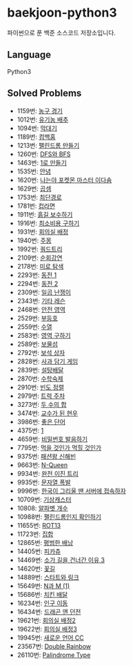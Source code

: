 # baekjoon-python3
파이썬으로 푼 백준 소스코드 저장소입니다.

## Language
Python3

## Solved Problems
+ 1159번: [농구 경기](https://github.com/Yiseull/baekjoon-python3/blob/master/1159_%EB%86%8D%EA%B5%AC%20%EA%B2%BD%EA%B8%B0.py)
+ 1012번: [유기농 배추](https://github.com/Yiseull/baekjoon-python3/blob/master/1012_%EC%9C%A0%EA%B8%B0%EB%86%8D%20%EB%B0%B0%EC%B6%94.py)
+ 1094번: [막대기](https://github.com/Yiseull/baekjoon-python3/blob/master/1094_%EB%A7%89%EB%8C%80%EA%B8%B0.py)
+ 1189번: [컴백홈](https://github.com/Yiseull/baekjoon-python3/blob/master/1189_%EC%BB%B4%EB%B0%B1%ED%99%88.py)
+ 1213번: [팰린드롬 만들기](https://github.com/Yiseull/baekjoon-python3/blob/master/1213_%ED%8C%B0%EB%A6%B0%EB%93%9C%EB%A1%AC%20%EB%A7%8C%EB%93%A4%EA%B8%B0.py)
+ 1260번: [DFS와 BFS](https://github.com/Yiseull/baekjoon-python3/blob/master/DFS%EC%99%80%20BFS.py)
+ 1463번: [1로 만들기](https://github.com/Yiseull/baekjoon-python3/blob/master/1%EB%A1%9C%20%EB%A7%8C%EB%93%A4%EA%B8%B0.py)
+ 1535번: [안녕](https://github.com/Yiseull/baekjoon-python3/blob/master/1535_%EC%95%88%EB%85%95.py)
+ 1620번: [나는야 포켓몬 마스터 이다솜](https://github.com/Yiseull/baekjoon-python3/blob/master/1620_%EB%82%98%EB%8A%94%EC%95%BC%20%ED%8F%AC%EC%BC%93%EB%AA%AC%20%EB%A7%88%EC%8A%A4%ED%84%B0%20%EC%9D%B4%EB%8B%A4%EC%86%9C.py)
+ 1629번: [곱셈](https://github.com/Yiseull/baekjoon-python3/blob/master/1629_%EA%B3%B1%EC%85%88.py)
+ 1753번: [최단경로](https://github.com/Yiseull/baekjoon-python3/blob/master/1753_%EC%B5%9C%EB%8B%A8%EA%B2%BD%EB%A1%9C.py)
+ 1781번: [컵라면](https://github.com/Yiseull/baekjoon-python3/blob/master/1781_%EC%BB%B5%EB%9D%BC%EB%A9%B4.py)
+ 1911번: [흙길 보수하기](https://github.com/Yiseull/baekjoon-python3/blob/master/1911_%ED%9D%99%EA%B8%B8%20%EB%B3%B4%EC%88%98%ED%95%98%EA%B8%B0.py)
+ 1916번: [최소비용 구하기](https://github.com/Yiseull/baekjoon-python3/blob/master/1916_%EC%B5%9C%EC%86%8C%EB%B9%84%EC%9A%A9%20%EA%B5%AC%ED%95%98%EA%B8%B0.py)
+ 1931번: [회의실 배정](https://github.com/Yiseull/baekjoon-python3/blob/master/%ED%9A%8C%EC%9D%98%EC%8B%A4%20%EB%B0%B0%EC%A0%95.py)
+ 1940번: [주몽](https://github.com/Yiseull/baekjoon-python3/blob/master/1940_%EC%A3%BC%EB%AA%BD.py)
+ 1992번: [쿼드트리](https://github.com/Yiseull/baekjoon-python3/blob/master/1992_%EC%BF%BC%EB%93%9C%ED%8A%B8%EB%A6%AC.py)
+ 2109번: [순회강연](https://github.com/Yiseull/baekjoon-python3/blob/master/2109_%EC%88%9C%ED%9A%8C%EA%B0%95%EC%97%B0.py)
+ 2178번: [미로 탐색](https://github.com/Yiseull/baekjoon-python3/blob/master/2178_%EB%AF%B8%EB%A1%9C%20%ED%83%90%EC%83%89.py)
+ 2293번: [동전 1](https://github.com/Yiseull/baekjoon-python3/blob/master/2293_%EB%8F%99%EC%A0%84%201.py)
+ 2294번: [동전 2](https://github.com/Yiseull/baekjoon-python3/blob/master/2294_%EB%8F%99%EC%A0%84%202.py)
+ 2309번: [일곱 난쟁이](https://github.com/Yiseull/baekjoon-python3/blob/master/2309_%EC%9D%BC%EA%B3%B1%20%EB%82%9C%EC%9F%81%EC%9D%B4.py)
+ 2343번: [기타 레슨](https://github.com/Yiseull/baekjoon-python3/blob/master/2343_%EA%B8%B0%ED%83%80%20%EB%A0%88%EC%8A%A8.py)
+ 2468번: [안전 영역](https://github.com/Yiseull/baekjoon-python3/blob/master/2468_%EC%95%88%EC%A0%84%20%EC%98%81%EC%97%AD.py)
+ 2529번: [부등호](https://github.com/Yiseull/baekjoon-python3/blob/master/2529_%EB%B6%80%EB%93%B1%ED%98%B8.py)
+ 2559번: [수열](https://github.com/Yiseull/baekjoon-python3/blob/master/2559_%EC%88%98%EC%97%B4.py)
+ 2583번: [영역 구하기](https://github.com/Yiseull/baekjoon-python3/blob/master/2583_%EC%98%81%EC%97%AD%20%EA%B5%AC%ED%95%98%EA%B8%B0.py)
+ 2589번: [보물섬](https://github.com/Yiseull/baekjoon-python3/blob/master/2589_%EB%B3%B4%EB%AC%BC%EC%84%AC.py)
+ 2792번: [보석 상자](https://github.com/Yiseull/baekjoon-python3/blob/master/2792_%EB%B3%B4%EC%84%9D%20%EC%83%81%EC%9E%90.py)
+ 2828번: [사과 담기 게임](https://github.com/Yiseull/baekjoon-python3/blob/master/2828_%EC%82%AC%EA%B3%BC%20%EB%8B%B4%EA%B8%B0%20%EA%B2%8C%EC%9E%84.py)
+ 2839번: [설탕배달](https://github.com/Yiseull/baekjoon-python3/blob/master/%EC%84%A4%ED%83%95%EB%B0%B0%EB%8B%AC.py)
+ 2870번: [수학숙제](https://github.com/Yiseull/baekjoon-python3/blob/master/2870_%EC%88%98%ED%95%99%EC%88%99%EC%A0%9C.py)
+ 2910번: [빈도 정렬](https://github.com/Yiseull/baekjoon-python3/blob/master/2910_%EB%B9%88%EB%8F%84%20%EC%A0%95%EB%A0%AC.py)
+ 2979번: [트럭 주차](https://github.com/Yiseull/baekjoon-python3/blob/master/2979_%ED%8A%B8%EB%9F%AD%20%EC%A3%BC%EC%B0%A8.py)
+ 3273번: [두 수의 합](https://github.com/Yiseull/baekjoon-python3/blob/master/3273_%EB%91%90%20%EC%88%98%EC%9D%98%20%ED%95%A9.py)
+ 3474번: [교수가 된 현우](https://github.com/Yiseull/baekjoon-python3/blob/master/3474_%EA%B5%90%EC%88%98%EA%B0%80%20%EB%90%9C%20%ED%98%84%EC%9A%B0.py)
+ 3986번: [좋은 단어](https://github.com/Yiseull/baekjoon-python3/blob/master/3986_%EC%A2%8B%EC%9D%80%20%EB%8B%A8%EC%96%B4.py)
+ 4375번: [1](https://github.com/Yiseull/baekjoon-python3/blob/master/4375_1.py)
+ 4659번: [비밀번호 발음하기](https://github.com/Yiseull/baekjoon-python3/blob/master/4659_%EB%B9%84%EB%B0%80%EB%B2%88%ED%98%B8%20%EB%B0%9C%EC%9D%8C%ED%95%98%EA%B8%B0.py)
+ 7795번: [먹을 것인가 먹힐 것인가](https://github.com/Yiseull/baekjoon-python3/blob/master/7795_%EB%A8%B9%EC%9D%84%20%EA%B2%83%EC%9D%B8%EA%B0%80%20%EB%A8%B9%ED%9E%90%20%EA%B2%83%EC%9D%B8%EA%B0%80.py)
+ 9375번: [패션왕 신해빈](https://github.com/Yiseull/baekjoon-python3/blob/master/9375_%ED%8C%A8%EC%85%98%EC%99%95%20%EC%8B%A0%ED%95%B4%EB%B9%88.py)
+ 9663번: [N-Queen](https://github.com/Yiseull/baekjoon-python3/blob/master/9663_N-Queen.py)
+ 9934번: [완전 이진 트리](https://github.com/Yiseull/baekjoon-python3/blob/master/9934_%EC%99%84%EC%A0%84%20%EC%9D%B4%EC%A7%84%20%ED%8A%B8%EB%A6%AC.py)
+ 9935번: [문자열 폭발](https://github.com/Yiseull/baekjoon-python3/blob/master/9935_%EB%AC%B8%EC%9E%90%EC%97%B4%20%ED%8F%AD%EB%B0%9C.py)
+ 9996번: [한국이 그리울 땐 서버에 접속하자](https://github.com/Yiseull/baekjoon-python3/blob/master/9996_%ED%95%9C%EA%B5%AD%EC%9D%B4%20%EA%B7%B8%EB%A6%AC%EC%9A%B8%20%EB%95%90%20%EC%84%9C%EB%B2%84%EC%97%90%20%EC%A0%91%EC%86%8D%ED%95%98%EC%9E%90.py)
+ 10709번: [기상캐스터](https://github.com/Yiseull/baekjoon-python3/blob/master/10709_%EA%B8%B0%EC%83%81%EC%BA%90%EC%8A%A4%ED%84%B0.py)
+ 10808: [알파벳 개수](https://github.com/Yiseull/baekjoon-python3/blob/master/10808_%EC%95%8C%ED%8C%8C%EB%B2%B3%20%EA%B0%9C%EC%88%98.py)
+ 10988번: [팰린드롬인지 확인하기](https://github.com/Yiseull/baekjoon-python3/blob/master/10988_%ED%8C%B0%EB%A6%B0%EB%93%9C%EB%A1%AC%EC%9D%B8%EC%A7%80%20%ED%99%95%EC%9D%B8%ED%95%98%EA%B8%B0.py)
+ 11655번: [ROT13](https://github.com/Yiseull/baekjoon-python3/blob/master/11655%EB%B2%88_ROT13.py)
+ 11723번: [집합](https://github.com/Yiseull/baekjoon-python3/blob/master/11723_%EC%A7%91%ED%95%A9.py)
+ 12865번: [평범한 배낭](https://github.com/Yiseull/baekjoon-python3/blob/master/12865_%ED%8F%89%EB%B2%94%ED%95%9C%20%EB%B0%B0%EB%82%AD.py)
+ 14405번: [피카츄](https://github.com/Yiseull/baekjoon-python3/blob/master/14405_%ED%94%BC%EC%B9%B4%EC%B8%84.py)
+ 14469번: [소가 길을 건너간 이유 3](https://github.com/Yiseull/baekjoon-python3/blob/master/14469_%EC%86%8C%EA%B0%80%20%EA%B8%B8%EC%9D%84%20%EA%B1%B4%EB%84%88%EA%B0%84%20%EC%9D%B4%EC%9C%A0%203.py)
+ 14620번: [꽃길](https://github.com/Yiseull/baekjoon-python3/blob/master/14620_%EA%BD%83%EA%B8%B8.py)
+ 14889번: [스타트와 링크](https://github.com/Yiseull/baekjoon-python3/blob/master/14889_%EC%8A%A4%ED%83%80%ED%8A%B8%EC%99%80%20%EB%A7%81%ED%81%AC.py)
+ 15649번: [N과 M (1)](https://github.com/Yiseull/baekjoon-python3/blob/master/15649_N%EA%B3%BC%20M%20(1).py)
+ 15686번: [치킨 배달](https://github.com/Yiseull/baekjoon-python3/blob/master/15686_%EC%B9%98%ED%82%A8%20%EB%B0%B0%EB%8B%AC.py)
+ 16234번: [인구 이동](https://github.com/Yiseull/baekjoon-python3/blob/master/16234_%EC%9D%B8%EA%B5%AC%20%EC%9D%B4%EB%8F%99.py)
+ 16434번: [드래곤 앤 던전](https://github.com/Yiseull/baekjoon-python3/blob/master/16434_%EB%93%9C%EB%9E%98%EA%B3%A4%20%EC%95%A4%20%EB%8D%98%EC%A0%84.py)
+ 19621번: [회의실 배정2](https://github.com/Yiseull/baekjoon-python3/blob/master/%ED%9A%8C%EC%9D%98%EC%8B%A4%20%EB%B0%B0%EC%A0%952.py)
+ 19622번: [회의실 배정3](https://github.com/Yiseull/baekjoon-python3/blob/master/%ED%9A%8C%EC%9D%98%EC%8B%A4%20%EB%B0%B0%EC%A0%953.py)
+ 19945번: [새로운 언어 CC](https://github.com/Yiseull/baekjoon-python3/blob/master/19945_%EC%83%88%EB%A1%9C%EC%9A%B4%20%EC%96%B8%EC%96%B4%20CC.py)
+ 23567번: [Double Rainbow](https://github.com/Yiseull/baekjoon-python3/blob/master/23567_Double%20Rainbow.py)
+ 26110번: [Palindrome Type](https://github.com/Yiseull/baekjoon-python3/blob/master/26110_Palindrome%20Type.py)